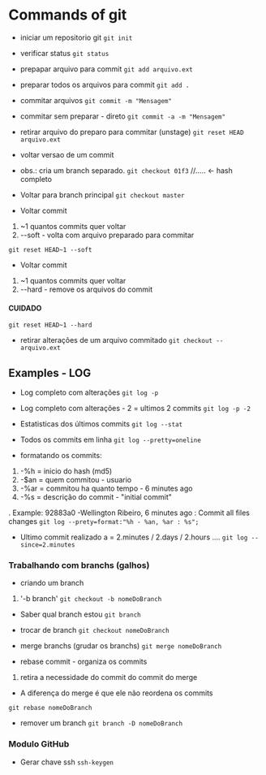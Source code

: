 # Commands of git

- iniciar um repositorio git
`git init`

- verificar status 
`git status`

- prepapar arquivo para commit
`git add arquivo.ext`

- preparar todos os arquivos para commit
`git add .`

- commitar arquivos
`git commit -m "Mensagem"`

- commitar sem preparar - direto
`git commit -a -m "Mensagem"`

- retirar arquivo do preparo para commitar (unstage)
`git reset HEAD arquivo.ext`

- voltar versao de um commit
- obs.: cria um branch separado.
`git checkout 01f3` //..... <- hash completo

- Voltar para branch principal
`git checkout master`

- Voltar commit 
1. ~1 quantos commits quer voltar
2. --soft - volta com arquivo preparado para commitar
 
`git reset HEAD~1 --soft `

- Voltar commit 
1. ~1 quantos commits quer voltar
2. --hard - remove os arquivos do commit 
####  CUIDADO ##
`git reset HEAD~1 --hard`

- retirar alterações de um arquivo commitado
`git checkout -- arquivo.ext`


## Examples - LOG #

- Log completo com alterações
`git log -p`

- Log completo com alterações - 2 = ultimos 2 commits
`git log -p -2`

- Estatisticas dos últimos commits
`git log --stat`

- Todos os commits em linha
`git log --pretty=oneline`

- formatando os commits:

1. -%h = inicio do hash (md5)
2. -$an = quem commitou - usuario
3. -%ar = commitou ha quanto tempo - 6 minutes ago
4. -%s = descrição do commit - "initial commit"

. Example: 92883a0 -Wellington Ribeiro, 6 minutes ago : Commit all files changes
`git log --prety=format:"%h - %an, %ar : %s";`

- Ultimo commit realizado a = 2.minutes / 2.days / 2.hours ....
`git log --since=2.minutes`


### Trabalhando com branchs (galhos) ##

- criando um branch
1. '-b branch'
`git checkout -b nomeDoBranch`

- Saber qual branch estou
`git branch`

- trocar de branch
`git checkout nomeDoBranch`

- merge branchs (grudar os branchs)
`git merge nomeDoBranch`

- rebase commit - organiza os commits
1.  retira a necessidade do commit do commit do merge
- A diferença do merge é que ele não reordena os commits
		
`git rebase nomeDoBranch`

- remover um branch
`git branch -D nomeDoBranch`

### Modulo GitHub ##

- Gerar chave ssh
`ssh-keygen`


